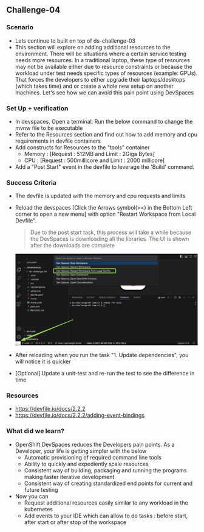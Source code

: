 ## Challenge-04

### Scenario
* Lets continue to built on top of ds-challenge-03
* This section will explore on adding additional resources to the environment. There will be situations where a certain service testing needs more resources. In a traditional laptop, these type of resources may not be available either due to resource constraints or because the workload under test needs specific types of resources (example: GPUs). That forces the developers to either upgrade their laptops/desktops (which takes time) and or create a whole new setup on another machines. Let's see how we can avoid this pain point using DevSpaces

### Set Up + verification
* In devspaces, Open a terminal. Run the below command to change the mvnw file to be executable
* Refer to the Resources section and find out how to add memory and cpu requirements in devfile containers
* Add constructs for Resources to the "tools" container
    * Memory    : [Request : 512MB          and Limit : 2Giga Bytes]
    * CPU       : [Request : 500millicore   and Limit : 2000 millicore] 
* Add a "Post Start" event in the devfile to leverage the 'Build' command. 


### Success Criteria
* The devfile is updated with the memory and cpu requests and limits
* Reload the devspaces [Click the Arrows symbol(><) in the Bottom Left corner to open a new menu] with option "Restart Workspace from Local Devfile".
  > Due to the post start task, this process will take a while because the DevSpaces is downloading all the libraries. The UI is shown after the downloads are complete 
 
  ![ ](docs/images/challenge04.reload.jpg)  

* After reloading when you run the task "1. Update dependencies", you will notice it is quicker
* [Optional] Update a unit-test and re-run the test to see the difference in time

### Resources 
* https://devfile.io/docs/2.2.2
* https://devfile.io/docs/2.2.2/adding-event-bindings

### What did we learn?
* OpenShift DevSpaces reduces the Developers pain points. As a Developer, your life is getting simpler with the below    
    * Automatic provisioning of required command line tools
    * Ability to quickly and expediently scale resources
    * Consistent way of building, packaging and running the programs making faster iterative development
    * Consistent way of creating standardized end points for current and future testing
* Now you can 
    * Request additional resources easily similar to any workload in the kubernetes
    * Add events to your IDE which can allow to do tasks : before start, after start or after stop of the workspace
